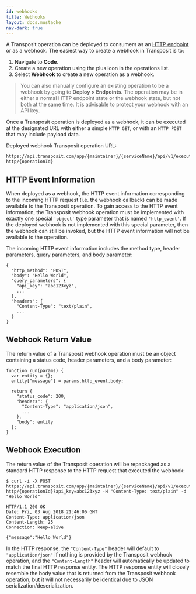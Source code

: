```yaml
---
id: webhooks
title: Webhooks
layout: docs.mustache
nav-dark: true
---
```


A Transposit operation can be deployed to consumers as an [HTTP endpoint](endpoints.md) or as a webhook. The easiest way to create a webhook in Transposit is to:

1. Navigate to **Code**.
2. Create a new operation using the plus icon in the operations list.
3. Select **Webhook** to create a new operation as a webhook.

> You can also manually configure an existing operation to be a webhook by going to **Deploy &gt; Endpoints**. The operation may be in either a normal HTTP endpoint state or the webhook state, but not both at the same time. It is advisable to protect your webhook with an API key.

Once a Transposit operation is deployed as a webhook, it can be executed at the designated URL with either a simple `HTTP GET`, or with an `HTTP POST` that may include payload data.

Deployed webhook Transposit operation URL:

```text
https://api.transposit.com/app/{maintainer}/{serviceName}/api/v1/execute-http/{operationId}
```

## HTTP Event Information

When deployed as a webhook, the HTTP event information corresponding to the incoming HTTP request (i.e. the webhook callback) can be made available to the Transposit operation. To gain access to the HTTP event information, the Transposit webhook operation must be implemented with exactly one special `'object'` type parameter that is named `'http_event'`. If the deployed webhook is not implemented with this special parameter, then the webhook can still be invoked, but the HTTP event information will not be available to the operation.

The incoming HTTP event information includes the method type, header parameters, query parameters, and body parameter:

```text
{
  "http_method": "POST",
  "body": "Hello World",
  "query_parameters": {
    "api_key": "abc123xyz",
    ...
  },
  "headers": {
    "Content-Type": "text/plain",
    ...
  }
}
```

## Webhook Return Value

The return value of a Transposit webhook operation must be an object containing a status code, header parameters, and a body parameter:

```text
function run(params) {
  var entity = {};
  entity["message"] = params.http_event.body;

  return {
    "status_code": 200,
    "headers": {
      "Content-Type": "application/json",
      ...
    },
    "body": entity
  };
}
```

## Webhook Execution

The return value of the Transposit operation will be repackaged as a standard HTTP response to the HTTP request that executed the webhook:

```text
$ curl -i -X POST https://api.transposit.com/app/{maintainer}/{serviceName}/api/v1/execute-http/{operationId}?api_key=abc123xyz -H "Content-Type: text/plain" -d "Hello World"
```

```text
HTTP/1.1 200 OK
Date: Fri, 03 Aug 2018 21:46:06 GMT
Content-Type: application/json
Content-Length: 25
Connection: keep-alive

{"message":"Hello World"}
```

In the HTTP response, the `"Content-Type"` header will default to `"application/json"` if nothing is provided by the Transposit webhook operation, and the `"Content-Length"` header will automatically be updated to match the final HTTP response entity. The HTTP response entity will closely resemble the body value that is returned from the Transposit webhook operation, but it will not necessarily be identical due to JSON serialization/deserialization.

